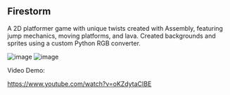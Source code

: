 ## Firestorm

A 2D platformer game with unique twists created with Assembly, featuring jump mechanics, moving platforms, and lava. Created backgrounds and sprites using a custom Python RGB converter.

![image](https://github.com/andrewaucie/platformgame/assets/110870107/79514c23-173d-4d19-8aae-71f9e8f79560)
![image](https://github.com/andrewaucie/platformgame/assets/110870107/d5badffc-3dd4-472c-8e84-a9fbba08f2cd)

Video Demo:

https://www.youtube.com/watch?v=oKZdytaCIBE


